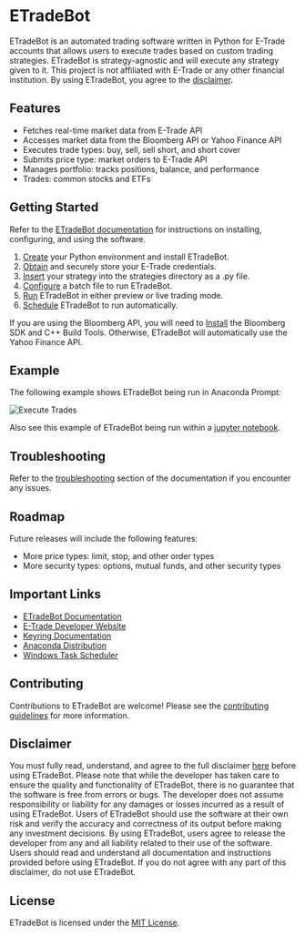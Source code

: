 # ETradeBot

ETradeBot is an automated trading software written in Python for E-Trade accounts that allows users to execute trades based on custom trading strategies. ETradeBot is strategy-agnostic and will execute any strategy given to it. This project is not affiliated with E-Trade or any other financial institution. By using ETradeBot, you agree to the [disclaimer](https://etradebot.readthedocs.io/en/latest/disclaimer.html).

## Features

-   Fetches real-time market data from E-Trade API
-   Accesses market data from the Bloomberg API or Yahoo Finance API
-   Executes trade types: buy, sell, sell short, and short cover
-   Submits price type: market orders to E-Trade API
-   Manages portfolio: tracks positions, balance, and performance
-   Trades: common stocks and ETFs

## Getting Started

Refer to the [ETradeBot documentation](https://etradebot.readthedocs.io/en/latest/index.html) for instructions on installing, configuring, and using the software. 

1. [Create](https://etradebot.readthedocs.io/en/latest/environment.html) your Python environment and install ETradeBot.
2. [Obtain](https://etradebot.readthedocs.io/en/latest/credentials.html) and securely store your E-Trade credentials.
3. [Insert](https://etradebot.readthedocs.io/en/latest/strategies.html) your strategy into the strategies directory as a .py file.
4. [Configure](https://etradebot.readthedocs.io/en/latest/batch.html) a batch file to run ETradeBot.
5. [Run](https://etradebot.readthedocs.io/en/latest/running.html) ETradeBot in either preview or live trading mode.
6. [Schedule](https://etradebot.readthedocs.io/en/latest/scheduling.html) ETradeBot to run automatically.

If you are using the Bloomberg API, you will need to [Install](https://etradebot.readthedocs.io/en/latest/data.html) the Bloomberg SDK and C++ Build Tools. 
Otherwise, ETradeBot will automatically use the Yahoo Finance API.

## Example

The following example shows ETradeBot being run in Anaconda Prompt:

![Execute Trades](https://github.com/nathanramoscfa/etradebot/blob/main/docs/source/_static/execute_trades.gif)

Also see this example of ETradeBot being run within a [jupyter notebook](https://github.com/nathanramoscfa/etradebot/blob/main/dev/test_etradebot.ipynb).

## Troubleshooting

Refer to the [troubleshooting](https://etradebot.readthedocs.io/en/latest/scheduling.html) section of the documentation if you encounter any issues.

## Roadmap

Future releases will include the following features:

-   More price types: limit, stop, and other order types
-   More security types: options, mutual funds, and other security types

## Important Links

-   [ETradeBot Documentation](https://etradebot.readthedocs.io/en/latest/)
-   [E-Trade Developer Website](https://developer.etrade.com/home)
-   [Keyring Documentation](https://keyring.readthedocs.io/en/latest/)
-   [Anaconda Distribution](https://www.anaconda.com/products/individual)
-   [Windows Task Scheduler](https://docs.microsoft.com/en-us/windows/win32/taskschd/task-scheduler-start-page)

## Contributing

Contributions to ETradeBot are welcome! Please see the [contributing guidelines](https://github.com/nathanramoscfa/etradebot/blob/main/CONTRIBUTING.md) for more information.

## Disclaimer

You must fully read, understand, and agree to the full disclaimer [here](https://etradebot.readthedocs.io/en/latest/disclaimer.html) before using ETradeBot. Please note that while the developer has taken care to ensure the quality and functionality of ETradeBot, there is no guarantee that the software is free from errors or bugs. The developer does not assume responsibility or liability for any damages or losses incurred as a result of using ETradeBot. Users of ETradeBot should use the software at their own risk and verify the accuracy and correctness of its output before making any investment decisions. By using ETradeBot, users agree to release the developer from any and all liability related to their use of the software. Users should read and understand all documentation and instructions provided before using ETradeBot. If you do not agree with any part of this disclaimer, do not use ETradeBot.

## License

ETradeBot is licensed under the [MIT License](https://github.com/nathanramoscfa/etradebot/blob/main/LICENSE).
